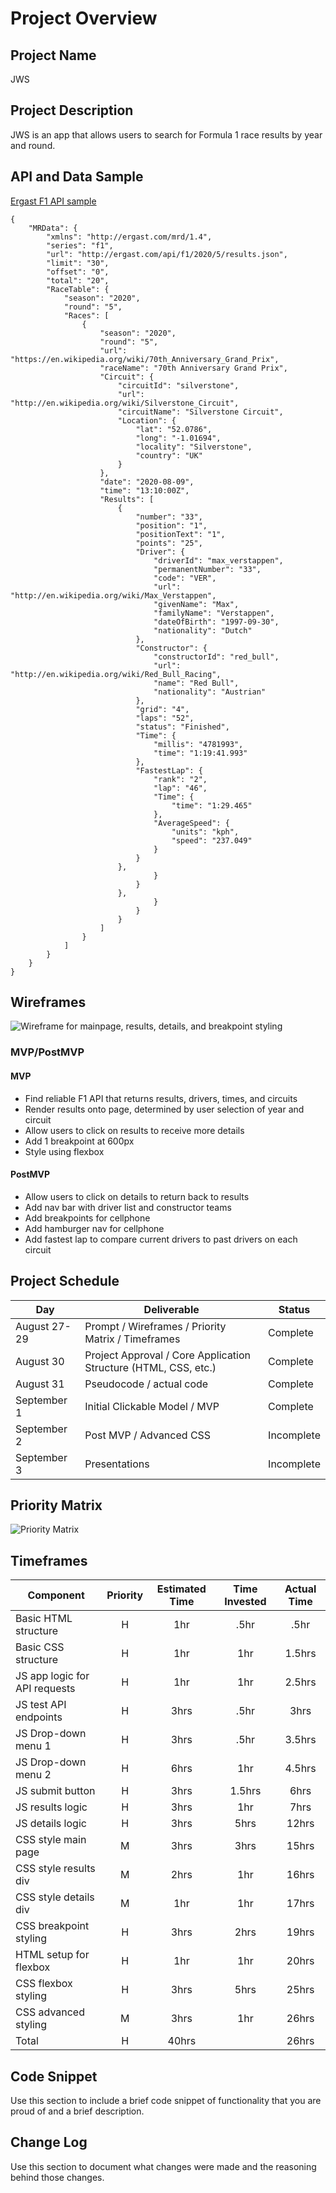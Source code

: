 # Project Overview

## Project Name

JWS

## Project Description

JWS is an app that allows users to search for Formula 1 race results by year and round.

## API and Data Sample

[Ergast F1 API sample](http://ergast.com/api/f1/2020/5/results "Ergast F1 API")

```
{
    "MRData": {
        "xmlns": "http://ergast.com/mrd/1.4",
        "series": "f1",
        "url": "http://ergast.com/api/f1/2020/5/results.json",
        "limit": "30",
        "offset": "0",
        "total": "20",
        "RaceTable": {
            "season": "2020",
            "round": "5",
            "Races": [
                {
                    "season": "2020",
                    "round": "5",
                    "url": "https://en.wikipedia.org/wiki/70th_Anniversary_Grand_Prix",
                    "raceName": "70th Anniversary Grand Prix",
                    "Circuit": {
                        "circuitId": "silverstone",
                        "url": "http://en.wikipedia.org/wiki/Silverstone_Circuit",
                        "circuitName": "Silverstone Circuit",
                        "Location": {
                            "lat": "52.0786",
                            "long": "-1.01694",
                            "locality": "Silverstone",
                            "country": "UK"
                        }
                    },
                    "date": "2020-08-09",
                    "time": "13:10:00Z",
                    "Results": [
                        {
                            "number": "33",
                            "position": "1",
                            "positionText": "1",
                            "points": "25",
                            "Driver": {
                                "driverId": "max_verstappen",
                                "permanentNumber": "33",
                                "code": "VER",
                                "url": "http://en.wikipedia.org/wiki/Max_Verstappen",
                                "givenName": "Max",
                                "familyName": "Verstappen",
                                "dateOfBirth": "1997-09-30",
                                "nationality": "Dutch"
                            },
                            "Constructor": {
                                "constructorId": "red_bull",
                                "url": "http://en.wikipedia.org/wiki/Red_Bull_Racing",
                                "name": "Red Bull",
                                "nationality": "Austrian"
                            },
                            "grid": "4",
                            "laps": "52",
                            "status": "Finished",
                            "Time": {
                                "millis": "4781993",
                                "time": "1:19:41.993"
                            },
                            "FastestLap": {
                                "rank": "2",
                                "lap": "46",
                                "Time": {
                                    "time": "1:29.465"
                                },
                                "AverageSpeed": {
                                    "units": "kph",
                                    "speed": "237.049"
                                }
                            }
                        },
                                }
                            }
                        },
                                }
                            }
                        }
                    ]
                }
            ]
        }
    }
}
```
## Wireframes

![Wireframe for mainpage, results, details, and breakpoint styling](https://i.imgur.com/znXqaWa.jpg "Wireframes for mainpage, results, and details, plus breakpoint styling.")

### MVP/PostMVP

#### MVP 

- Find reliable F1 API that returns results, drivers, times, and circuits
- Render results onto page, determined by user selection of year and circuit 
- Allow users to click on results to receive more details
- Add 1 breakpoint at 600px
- Style using flexbox

#### PostMVP  

- Allow users to click on details to return back to results
- Add nav bar with driver list and constructor teams
- Add breakpoints for cellphone
- Add hamburger nav for cellphone
- Add fastest lap to compare current drivers to past drivers on each circuit

## Project Schedule

|  Day | Deliverable | Status
|---|---| ---|
|August 27-29| Prompt / Wireframes / Priority Matrix / Timeframes | Complete
|August 30| Project Approval / Core Application Structure (HTML, CSS, etc.) | Complete
|August 31| Pseudocode / actual code | Complete
|September 1| Initial Clickable Model / MVP  | Complete
|September 2| Post MVP / Advanced CSS | Incomplete
|September 3| Presentations | Incomplete

## Priority Matrix

![Priority Matrix](https://i.imgur.com/kQu5W4E.jpg "Priority Matrix")

## Timeframes

| Component | Priority | Estimated Time | Time Invested | Actual Time |
| --- | :---: |  :---: | :---: | :---: |
| Basic HTML structure | H | 1hr | .5hr | .5hr |
| Basic CSS structure | H | 1hr | 1hr | 1.5hrs |
| JS app logic for API requests | H | 1hr | 1hr | 2.5hrs |
| JS test API endpoints | H | 3hrs| .5hr | 3hrs |
| JS Drop-down menu 1  | H | 3hrs| .5hr | 3.5hrs |
| JS Drop-down menu 2 | H | 6hrs| 1hr | 4.5hrs |
| JS submit button | H | 3hrs | 1.5hrs | 6hrs |
| JS results logic | H | 3hrs | 1hr | 7hrs |
| JS details logic | H | 3hrs | 5hrs | 12hrs |
| CSS style main page  | M | 3hrs | 3hrs | 15hrs |
| CSS style results div | M | 2hrs | 1hr | 16hrs |
| CSS style details div | M | 1hr | 1hr | 17hrs |
| CSS breakpoint styling | H | 3hrs | 2hrs | 19hrs |
| HTML setup for flexbox | H | 1hr | 1hr | 20hrs |
| CSS flexbox styling | H | 3hrs | 5hrs | 25hrs |
| CSS advanced styling | M | 3hrs | 1hr | 26hrs |
| Total | H | 40hrs |  | 26hrs |


## Code Snippet

Use this section to include a brief code snippet of functionality that you are proud of and a brief description.  



## Change Log
 Use this section to document what changes were made and the reasoning behind those changes.  